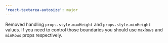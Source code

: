```yaml
---
'react-textarea-autosize': major
---
```


Removed handling `props.style.maxHeight` and `props.style.minHeight` values. If you need to control those boundaries you should use `maxRows` and `minRows` props respectively.

